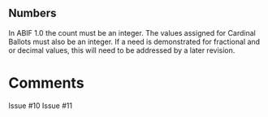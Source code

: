 ## Numbers

In ABIF 1.0 the count must be an integer. The values assigned for Cardinal Ballots must also be an integer. If a need is
demonstrated for fractional and or decimal values,
this will need to be addressed by a later revision.

# Comments

Issue #10
Issue #11
